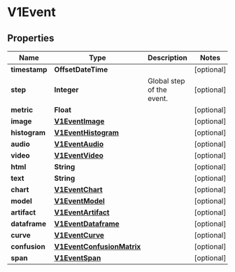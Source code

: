 

# V1Event


## Properties

| Name | Type | Description | Notes |
|------------ | ------------- | ------------- | -------------|
|**timestamp** | **OffsetDateTime** |  |  [optional] |
|**step** | **Integer** | Global step of the event. |  [optional] |
|**metric** | **Float** |  |  [optional] |
|**image** | [**V1EventImage**](V1EventImage.md) |  |  [optional] |
|**histogram** | [**V1EventHistogram**](V1EventHistogram.md) |  |  [optional] |
|**audio** | [**V1EventAudio**](V1EventAudio.md) |  |  [optional] |
|**video** | [**V1EventVideo**](V1EventVideo.md) |  |  [optional] |
|**html** | **String** |  |  [optional] |
|**text** | **String** |  |  [optional] |
|**chart** | [**V1EventChart**](V1EventChart.md) |  |  [optional] |
|**model** | [**V1EventModel**](V1EventModel.md) |  |  [optional] |
|**artifact** | [**V1EventArtifact**](V1EventArtifact.md) |  |  [optional] |
|**dataframe** | [**V1EventDataframe**](V1EventDataframe.md) |  |  [optional] |
|**curve** | [**V1EventCurve**](V1EventCurve.md) |  |  [optional] |
|**confusion** | [**V1EventConfusionMatrix**](V1EventConfusionMatrix.md) |  |  [optional] |
|**span** | [**V1EventSpan**](V1EventSpan.md) |  |  [optional] |



